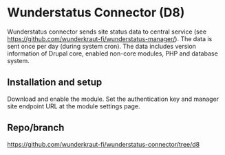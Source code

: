# Wunderstatus Connector (D8)

Wunderstatus connector sends site status data to central service (see
https://github.com/wunderkraut-fi/wunderstatus-manager/). The data is sent once
per day (during system cron). The data includes version information of Drupal
core, enabled non-core modules, PHP and database system.

## Installation and setup

Download and enable the module. Set the authentication key and manager site
endpoint URL at the module settings page.

## Repo/branch

https://github.com/wunderkraut-fi/wunderstatus-connector/tree/d8
